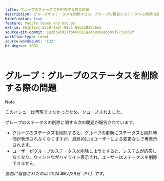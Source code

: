 ```yaml
---
title: グループのステータスを削除する際の問題
description: グループのステータスを削除すると、グループの更新にステータスと削除時間が表示されなくなりますが、最終的にはユーザーによる変更なしで再表示されます。
hidefromtoc: true
feature: People Teams and Groups
exl-id: 061bfacc-5350-4e5f-91c1-89b32835d6e5
source-git-commit: 1a3bb95b27fb660011ac4b0380eb599f77319c2f
workflow-type: tm+mt
source-wordcount: '122'
ht-degree: 100%

---
```


# グループ：グループのステータスを削除する際の問題

>[!NOTE]
>
>このイシューは再現できなかったため、クローズされました。

グループのステータスの削除に関する次の問題が報告されています。

* グループのステータスを削除すると、グループの更新にステータスと削除時間が表示されなくなりますが、最終的にはユーザーによる変更なしで再表示されます。
* ユーザーがグループのステータスを削除しようとすると、システムが応答しなくなり、ウィンドウがハイライト表示され、ユーザーはステータスを削除できません。

_最初に報告されたのは 2024年6月26日（PT）です。_

